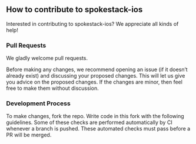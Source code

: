 ## How to contribute to spokestack-ios
Interested in contributing to spokestack-ios? We appreciate all kinds of help!

### Pull Requests
We gladly welcome pull requests.

Before making any changes, we recommend opening an issue (if it doesn’t
already exist) and discussing your proposed changes. This will let us give
you advice on the proposed changes. If the changes are minor, then feel free
to make them without discussion.

### Development Process
To make changes, fork the repo. Write code in this fork with the following
guidelines. Some of these checks are performed automatically by CI whenever
a branch is pushed. These automated checks must pass before a PR will be
merged.

